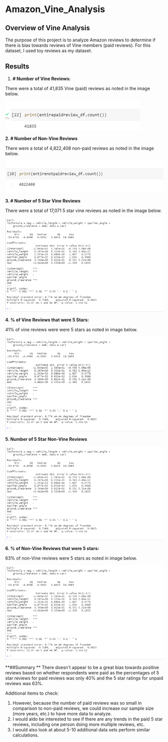 # Amazon_Vine_Analysis
## Overview of Vine Analysis
The purpose of this project is to analyze Amazon reviews to determine if there is bias towards reviews of Vine members (paid reviews).  For this dataset, I used toy reviews as my dataset.  
## Results

1.  **# Number of Vine Reviews:**

There were a total of 41,835 Vine (paid) reviews as noted in the image below.

![image_name](https://github.com/jessicameyer23/Amazon_Vine_Analysis/blob/main/Images/Total%20%20count%20of%20Vine%20paid%20reviews2022-04-03%20151953.png)

**2.  # Number of Non-Vine Reviews**

There were a total of 4,822,408 non-paid reviews as noted in the image below.


![image_name](https://github.com/jessicameyer23/Amazon_Vine_Analysis/blob/main/Images/Total%20%20count%20of%20nonpaid%20reviews2022-04-03%20151953.png)

**3.  # Number of 5 Star Vine Reviews**

There were a total of 17,071 5 star vine reviews as noted in the image below.

![image_name](https://github.com/jessicameyer23/MechaCar_Statistical_Analysis/blob/main/deliverable%201%20image%202022-03-27%20090146.png)

**4.  % of Vine Reviews that were 5 Stars:**

41% of vine reviews were were 5 stars as noted in image below.  

![image_name](https://github.com/jessicameyer23/MechaCar_Statistical_Analysis/blob/main/deliverable%201%20image%202022-03-27%20090146.png)

**5.  Number of 5 Star Non-Vine Reviews**



![image_name](https://github.com/jessicameyer23/MechaCar_Statistical_Analysis/blob/main/deliverable%201%20image%202022-03-27%20090146.png)


**6.  % of Non-Vine Reviews that were 5 stars:**

63% of non-Vine reviews were 5 stars as noted in image below. 


![image_name](https://github.com/jessicameyer23/MechaCar_Statistical_Analysis/blob/main/deliverable%201%20image%202022-03-27%20090146.png)


**##Summary **
There doesn't appear to be a great bias towards positive reviews based on whether respondents were paid as the percentages of 5 star reviews for paid reviews was only 40% and the 5 star ratings for unpaid reviews was 63%.   

Additional items to check:
1.  However, because the number of paid reviews was so small in comparison to non-paid reviews, we could increase our sample size (more years, etc.) to have more data to analyze.  
2.  I would aldo be interested to see if there are any trends in the paid 5 star reviews, including one person doing more multiple reviews, etc.  
3.  I would also look at about 5-10 additional data sets perform similar calculations.  


